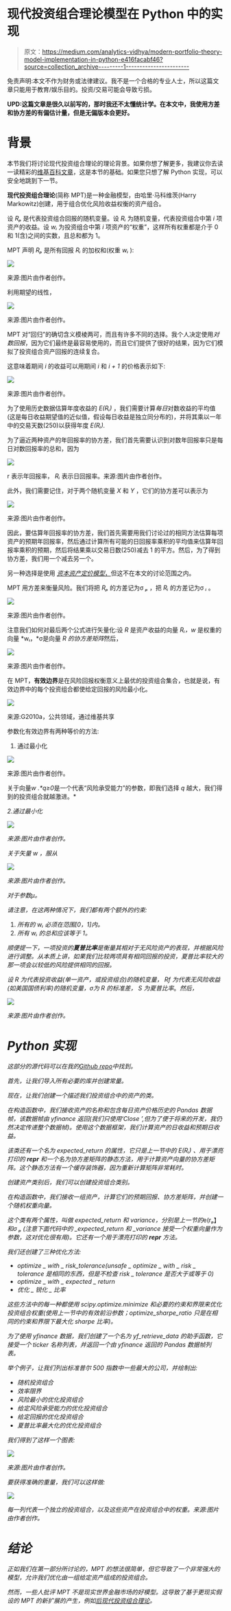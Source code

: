 # 现代投资组合理论模型在 Python 中的实现

> 原文：<https://medium.com/analytics-vidhya/modern-portfolio-theory-model-implementation-in-python-e416facabf46?source=collection_archive---------1----------------------->

免责声明:本文不作为财务或法律建议。我不是一个合格的专业人士，所以这篇文章只能用于教育/娱乐目的。投资/交易可能会导致亏损。

**UPD:这篇文章是很久以前写的，那时我还不太懂统计学。在本文中，我使用方差和协方差的有偏估计量，但是无偏版本会更好。**

# 背景

本节我们将讨论现代投资组合理论的理论背景。如果你想了解更多，我建议你去读一读精彩的[维基百科文章](https://en.wikipedia.org/wiki/Modern_portfolio_theory)，这是本节的基础。如果您只想了解 Python 实现，可以安全地跳到下一节。

**现代投资组合理论**(简称 MPT)是一种金融模型，由哈里·马科维茨(Harry Markowitz)创建，用于组合优化风险收益权衡的资产组合。

设 *Rₚ* 是代表投资组合回报的随机变量。设 *Rᵢ* 为随机变量，代表投资组合中第 *i* 项资产的收益。设 *wᵢ* 为投资组合中第 *i* 项资产的“权重”，这样所有权重都是介于 0 和 1(含)之间的实数，且总和都为 1。

MPT 声明 *Rₚ* 是所有回报 *Rᵢ* 的加权和(权重 *wᵢ* ):

![](img/1033040ebb5ee1b044b1916d45365e04.png)

来源:图片由作者创作。

利用期望的线性，

![](img/89bef4f838e91dfe9a2cdf092f866870.png)

来源:图片由作者创作。

MPT 对“回归”的确切含义模棱两可，而且有许多不同的选择。我个人决定使用*对数回报*，因为它们最终是最容易使用的，而且它们提供了很好的结果，因为它们模拟了投资组合资产回报的连续复合。

这意味着期间 *i* 的收益可以用期间 *i* 和 *i + 1* 的价格表示如下:

![](img/f46a11ec71b6dd50ffd5e1919385e100.png)

来源:图片由作者创作。

为了使用历史数据估算年度收益的 *E(Rᵢ)* ，我们需要计算*每日*对数收益的平均值(这是每日收益期望值的近似值，假设每日收益是独立同分布的)，并将其乘以一年中的交易天数(250)以获得年度 *E(Rᵢ).*

为了逼近两种资产的年回报率的协方差，我们首先需要认识到对数年回报率只是每日对数回报率的总和，因为

![](img/05f1804820542b6a205783638326cd0b.png)

r 表示年回报率， *Rᵢ* 表示日回报率。来源:图片由作者创作。

此外，我们需要记住，对于两个随机变量 *X* 和 *Y* ，它们的协方差可以表示为

![](img/1bd220463362d0ca32e86574e0fe8059.png)

来源:图片由作者创作。

因此，要估算年回报率的协方差，我们首先需要用我们讨论过的相同方法估算每项资产的预期年回报率，然后通过计算所有可能的日回报率乘积的平均值来估算年回报率乘积的预期，然后将结果乘以交易日数(250)减去 1 的平方。然后，为了得到协方差，我们用一个减去另一个。

另一种选择是使用 [*资本资产定价模型*，](https://en.wikipedia.org/wiki/Capital_asset_pricing_model)但这不在本文的讨论范围之内。

MPT 用方差来衡量风险。我们将把 *Rₚ* 的方差记为σ *ₚ* ，把 *Rᵢ* 的方差记为σ *ᵢ* 。

![](img/90b2fc68d8c6b3bc39947d13dd14f854.png)

来源:图片由作者创作。

注意我们如何对最后两个公式进行矢量化:设 *R* 是资产收益的向量 *Rᵢ，w* 是权重的向量 *wᵢ，*σ是向量 *R 的协方差矩阵*然后，

![](img/75c88b84162600028b79bde632b2b147.png)

来源:图片由作者创作。

在 MPT，**有效边界**是在风险回报权衡意义上最优的投资组合集合，也就是说，有效边界中的每个投资组合都使给定回报的风险最小化。

![](img/a803457aeeabe8ca76300b76cac732c8.png)

来源:G2010a，公共领域，通过维基共享

参数化有效边界有两种等价的方法:

1.  通过最小化

![](img/a3b6f4d88b7bab2d73e54954f98aeabf.png)

来源:图片由作者创作。

关于向量*w .**q*≥0*是一个代表“风险承受能力”的参数，即我们选择 *q* 越大，我们得到的投资组合就越激进。*

*2.通过最小化*

*![](img/6d945d83e1d40057cf5d2a823e420651.png)*

*来源:图片由作者创作。*

*关于矢量 *w* ，服从*

*![](img/886173a1f270d5945f3a7e7693197f29.png)*

*来源:图片由作者创作。*

*对于参数μ。*

*请注意，在这两种情况下，我们都有两个额外的约束:*

1.  *所有的 *wᵢ* 必须在范围[0，1]内。*
2.  *所有 *wᵢ* 的总和应该等于 1。*

*顺便提一下，一项投资的**夏普比率**是衡量其相对于无风险资产的表现，并根据风险进行调整。从本质上讲，如果我们比较两项具有相同回报的投资，夏普比率较大的那一项会以较低的风险提供相同的回报。*

*设 *R* 为代表投资收益(单一资产，或投资组合)的随机变量， *Rf* 为代表无风险收益(如美国国债利率)的随机变量，σ为 *R* 的标准差， *S* 为夏普比率*。*然后，*

*![](img/90e70dbaf384a431ef36f691283f6723.png)*

*来源:图片由作者创作。*

# *Python 实现*

**这部分的源代码可以在我的*[*Github repo*](https://github.com/taiypeo/mpt_medium_notebook)*中找到。**

*首先，让我们导入所有必要的库并创建常量。*

*现在，让我们创建一个描述我们投资组合中的资产的类。*

*在构造函数中，我们接收资产的名称和包含每日资产价格历史的 Pandas 数据帧，该数据帧由 yfinance 返回(我们只使用‘Close ’,但为了便于将来的开发，我仍然决定传递整个数据帧)。使用这个数据框架，我们计算资产的日收益和预期日收益。*

*该类还有一个名为 expected_return 的属性，它只是上一节中的 *E(Rᵢ)* 、用于漂亮打印的 __repr__ 和一个名为协方差矩阵的静态方法，用于计算资产向量的协方差矩阵。这个静态方法有一个缓存装饰器，因为重新计算矩阵非常耗时。*

*创建资产类别后，我们可以创建投资组合类别。*

*在构造函数中，我们接收一组资产，计算它们的预期回报、协方差矩阵，并创建一个随机权重向量。*

*这个类有两个属性，叫做 expected_return 和 variance，分别是上一节的*e(rₚ】*和σ *ₚ* (注意下面代码中的 _expected_return 和 _variance 接受一个权重向量作为参数，这对优化很有用)。它还有一个用于漂亮打印的 __repr__ 方法。*

*我们还创建了三种优化方法:*

*   *optimize _ with _ risk_tolerance(unsafe _ optimize _ with _ risk _ tolerance 是相同的东西，但是不检查 risk _ tolerance 是否大于或等于 0)*
*   *optimize _ with _ expected _ return*
*   *优化 _ 锐化 _ 比率*

*这些方法中的每一种都使用 scipy.optimize.minimize 和必要的约束和界限来优化投资组合权重(使用上一节中的有效前沿参数；optimize_sharpe_ratio 只是在相同的约束和界限下最大化 sharpe 比率)。*

*为了使用 yfinance 数据，我们创建了一个名为 yf_retrieve_data 的助手函数，它接受一个 ticker 名称列表，并返回一个由 yfinance 返回的 Pandas 数据帧列表。*

*举个例子，让我们列出标准普尔 500 指数中一些最大的公司，并绘制出:*

*   *随机投资组合*
*   *效率限界*
*   *风险最小的优化投资组合*
*   *给定风险承受能力的优化投资组合*
*   *给定回报的优化投资组合*
*   *夏普比率最大化的优化投资组合*

*我们得到了这样一个图表:*

*![](img/238d350460914bc0067f04fbfc3fd751.png)*

*来源:图片由作者创作。*

*要获得准确的重量，我们可以这样做:*

*![](img/1fef63ec91ed45e2cd6d72e28ddfa42c.png)*

*每一列代表一个独立的投资组合，以及这些资产在投资组合中的权重。来源:图片由作者创作。*

# *结论*

*正如我们在第一部分所讨论的，MPT 的想法很简单，但它导致了一个非常强大的模型，允许我们优化由一组给定资产组成的投资组合。*

*然而，一些人批评 MPT 不是现实世界金融市场的好模型。这导致了基于更现实假设的 MPT 的新扩展的产生，例如[后现代投资组合理论](https://en.wikipedia.org/wiki/Post-modern_portfolio_theory)。*